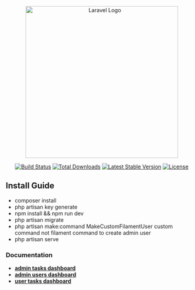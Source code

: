<p align="center"><a href="https://laravel.com" target="_blank"><img src="https://raw.githubusercontent.com/laravel/art/master/logo-lockup/5%20SVG/2%20CMYK/1%20Full%20Color/laravel-logolockup-cmyk-red.svg" width="400" alt="Laravel Logo"></a></p>

<p align="center">
<a href="https://github.com/laravel/framework/actions"><img src="https://github.com/laravel/framework/workflows/tests/badge.svg" alt="Build Status"></a>
<a href="https://packagist.org/packages/laravel/framework"><img src="https://img.shields.io/packagist/dt/laravel/framework" alt="Total Downloads"></a>
<a href="https://packagist.org/packages/laravel/framework"><img src="https://img.shields.io/packagist/v/laravel/framework" alt="Latest Stable Version"></a>
<a href="https://packagist.org/packages/laravel/framework"><img src="https://img.shields.io/packagist/l/laravel/framework" alt="License"></a>
</p>


## Install Guide
- composer install
- php artisan key generate
- npm install && npm run dev
- php artisan migrate
- php artisan make:command MakeCustomFilamentUser  custom command not filament command to create admin user
- php artisan serve

### Documentation

- **[admin tasks dashboard](http://127.0.0.1:8000/admin/tasks)**
- **[admin users dashboard](http://127.0.0.1:8000/admin/users)**
- **[user tasks dashboard](http://127.0.0.1:8000/tasks)**

